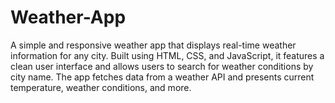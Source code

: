 # Weather-App
A simple and responsive weather app that displays real-time weather information for any city. Built using HTML, CSS, and JavaScript, it features a clean user interface and allows users to search for weather conditions by city name. The app fetches data from a weather API and presents current temperature, weather conditions, and more.
